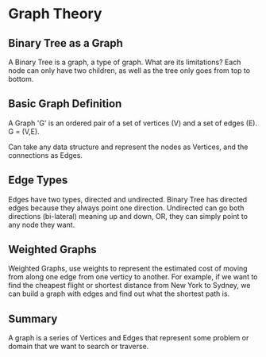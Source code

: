 # Graph Theory

## Binary Tree as a Graph
A Binary Tree is a graph, a type of graph. What are its limitations? Each node can only have two children, as well as the tree only goes from top to bottom.

## Basic Graph Definition
A Graph 'G' is an ordered pair of a set of vertices (V) and a set of edges (E). G = (V,E).

Can take any data structure and represent the nodes as Vertices, and the connections as Edges.

## Edge Types
Edges have two types, directed and undirected. Binary Tree has directed edges because they always point one direction. Undirected can go both directions (bi-lateral) meaning up and down, OR, they can simply point to any node they want.

## Weighted Graphs
Weighted Graphs, use weights to represent the estimated cost of moving from along one edge from one verticy to another. For example, if we want to find the cheapest flight or shortest distance from New York to Sydney, we can build a graph with edges and find out what the shortest path is.

## Summary
A graph is a series of Vertices and Edges that represent some problem or domain that we want to search or traverse.

